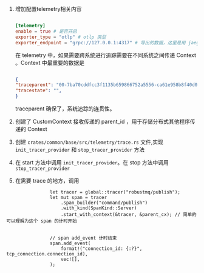 1. 增加配置telemetry相关内容

    ```toml

    [telemetry]
    enable = true # 是否开启
    exporter_type = "otlp" # otlp 类型
    exporter_endpoint = "grpc://127.0.0.1:4317" # 导出的数据，这里是用 jaegertracing/all-in-one:latest

    ```

    在 telemetry 中，如果需要跨系统进行追踪需要在不同系统之间传递  Context  。Context 中最重要的数据是

    ```json

    {
    "traceparent": "00-7ba70cddfcc3f1135b659866752a5556-ca61e958b8f40d0c-01",
    "tracestate": "",
    }

    ```
    traceparent 确保了，系统追踪的连贯性。

2. 创建了 CustomContext 接收传递的 parent_id   ，用于存储分布式其他程序传递的 Context

3. 创建 `crates/common/base/src/telemetry/trace.rs` 文件,实现 `init_tracer_provider` 和 `stop_tracer_provider` 方法

4. 在 start 方法中调用 `init_tracer_provider`。在 stop 方法中调用 `stop_tracer_provider`

5. 在需要 trace 的地方，调用

```
                let tracer = global::tracer("robustmq/publish");
                let mut span = tracer
                    .span_builder("command/publish")
                    .with_kind(SpanKind::Server)
                    .start_with_context(&tracer, &parent_cx); // 简单的可以理解为这个 span 的计时开始


                // span add_event 计时结束
                span.add_event(
                    format!("connection_id: {:?}", tcp_connection.connection_id),
                    vec![],
                );

```
